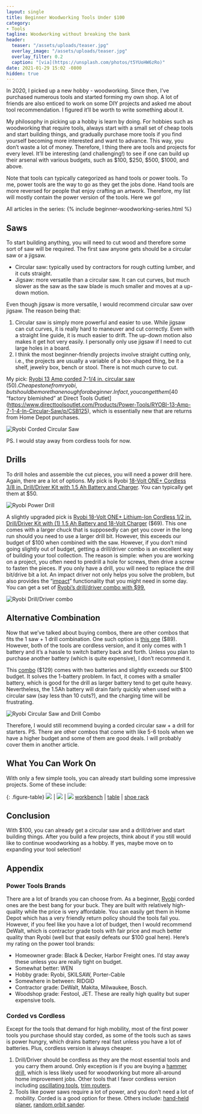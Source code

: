 ```yaml
---
layout: single
title: Beginner Woodworking Tools Under $100
category:
- Tools
tagline: Woodworking without breaking the bank
header:
  teaser: "/assets/uploads/teaser.jpg"
  overlay_image: "/assets/uploads/teaser.jpg"
  overlay_filter: 0.2
  caption: "[via](https://unsplash.com/photos/t5YUoHW6zRo)"
date: 2021-01-29 15:02 -0800
hidden: true
---
```

In 2020, I picked up a new hobby - woodworking. Since then, I’ve purchased numerous tools and started forming my own shop. A lot of friends are also enticed to work on some DIY projects and asked me about tool recommendation. I figured it’ll be worth to write something about it.

My philosophy in picking up a hobby is learn by doing. For hobbies such as woodworking that require tools, always start with a small set of cheap tools and start building things, and gradually purchase more tools if you find yourself becoming more interested and want to advance. This way, you don’t waste a lot of money. Therefore, I thing there are tools and projects for every level. It’ll be interesting (and challenging!) to see if one can build up their arsenal with various budgets, such as $100, $250, $500, $1000, and above.

Note that tools can typically categorized as hand tools or power tools. To me, power tools are the way to go as they get the jobs done. Hand tools are more reversed for people that enjoy crafting an artwork. Therefore, my list will mostly contain the power version of the tools. Here we go!

All articles in the series:
{% include beginner-woodworking-series.html %}

## Saws

To start building anything, you will need to cut wood and therefore some sort of saw will be required.  The first saw anyone gets should be a circular saw or a jigsaw.


- Circular saw: typically used by contractors for rough cutting lumber, and it cuts straight.
- Jigsaw: more versatile than a circular saw. It can cut curves, but much slower as the saw as the saw blade is much smaller and moves at a up-down motion.

Even though jigsaw is more versatile, I would recommend circular saw over jigsaw. The reason being that:

1. Circular saw is simply more powerful and easier to use. While jigsaw can cut curves, it is really hard to maneuver and cut correctly. Even with a straight line guide, it is much easier to drift. The up-down motion also makes it get hot very easily. I personally only use jigsaw if I need to cut large holes in a board.
2. I think the most beginner-friendly projects involve straight cutting only, i.e., the projects are usually a variable of a box-shaped thing, be it a shelf, jewelry box, bench or stool. There is not much curve to cut.

My pick: [Ryobi 13 Amp corded 7-1/4 in. circular saw](https://www.homedepot.com/p/RYOBI-13-Amp-Corded-7-1-4-in-Circular-Saw-CSB125/205216317) ($50). Cheapest one from ryobi, but should be more than enough for a beginner. In fact, you can get them [$40 “factory blemished” at Direct Tools Outlet](https://www.directtoolsoutlet.com/Products/Power-Tools/RYOBI-13-Amp-7-1-4-In-Circular-Saw/p/CSB125), which is essentially new that are returns from Home Depot purchases.

![Ryobi Corded Circular Saw](https://paper-attachments.dropbox.com/s_4CC1CCBA6EF6FDBCC84CC1D34681B31BED653067BA441EC2D5D070896CBF5C3D_1611732865345_image.png)


PS. I would stay away from cordless tools for now.

## Drills

To drill holes and assemble the cut pieces, you will need a power drill here. Again, there are a lot of options. My pick is Ryobi [18-Volt ONE+ Cordless 3/8 in. Drill/Driver Kit with 1.5 Ah Battery and Charger](https://www.homedepot.com/p/RYOBI-18-Volt-ONE-Cordless-3-8-in-Drill-Driver-Kit-with-1-5-Ah-Battery-and-Charger-PDD209K/312462410). You can typically get them at $50.

![Ryobi Power Drill](https://paper-attachments.dropbox.com/s_4CC1CCBA6EF6FDBCC84CC1D34681B31BED653067BA441EC2D5D070896CBF5C3D_1611734250295_image.png)


A slightly upgraded pick is [Ryobi 18-Volt ONE+ Lithium-Ion Cordless 1/2 in. Drill/Driver Kit with (1) 1.5 Ah Battery and 18-Volt Charger](https://www.homedepot.com/p/RYOBI-18-Volt-ONE-Lithium-Ion-Cordless-1-2-in-Drill-Driver-Kit-with-1-1-5-Ah-Battery-and-18-Volt-Charger-P215K/309677412) ($69). This one comes with a larger chuck that is supposedly can get you cover in the long run should you need to use a larger drill bit. However, this exceeds our budget of $100 when combined with the saw. However, if you don’t mind going slightly out of budget, getting a drill/driver combo is an excellent way of building your tool collection. The reason is simple: when you are working on a project, you often need to predrill a hole for screws, then drive a screw to fasten the pieces. If you only have a drill, you will need to replace the drill bit/drive bit a lot. An impact driver not only helps you solve the problem, but also provides the “[impact](https://www.homedepot.com/c/ab/impact-drivers-vs-drills/9ba683603be9fa5395fab9009f66e37)” functionality that you might need in some day. You can get a set of [Ryobi’s drill/driver combo with $99.](https://www.homedepot.com/p/RYOBI-18-Volt-ONE-Lithium-Ion-Cordless-2-Tool-Combo-Kit-w-Drill-Driver-Impact-Driver-2-1-5-Ah-Batteries-Charger-and-Bag-P1817/309659483)

![Ryobi Drill/Driver combo](https://paper-attachments.dropbox.com/s_4CC1CCBA6EF6FDBCC84CC1D34681B31BED653067BA441EC2D5D070896CBF5C3D_1611734287728_image.png)

## Alternative Combination

Now that we’ve talked about buying combos, there are other combos that fits the 1 saw + 1 drill combination. One such option is [this one](https://www.homedepot.com/p/RYOBI-18-Volt-ONE-Lithium-Ion-Cordless-Drill-Driver-and-Circular-Saw-Kit-with-1-2-0-Ah-Battery-Charger-and-Bag-P1985/314004008) ($89). However, both of the tools are cordless version, and it only comes with 1 battery and it’s a hassle to switch battery back and forth. Unless you plan to purchase another battery (which is quite expensive), I don’t recommend it.

This [combo](https://www.homedepot.com/p/RYOBI-18-Volt-ONE-Lithium-Ion-Cordless-2-Tool-Combo-Kit-w-Drill-Driver-Circular-Saw-2-1-5-Ah-Batteries-Charger-and-Bag-P1816/309677402) ($129) comes with two batteries and slightly exceeds our $100 budget. It solves the 1-battery problem. In fact, it comes with a smaller battery, which is good for the drill as larger battery tend to get quite heavy. Nevertheless, the 1.5Ah battery will drain fairly quickly when used with a circular saw (say less than 10 cuts?), and the charging time will be frustrating.


![Ryobi Circular Saw and Drill Combo](https://paper-attachments.dropbox.com/s_4CC1CCBA6EF6FDBCC84CC1D34681B31BED653067BA441EC2D5D070896CBF5C3D_1611786631043_Pasted_Image_1_27_21__2_30_PM.jpg)


Therefore, I would still recommend buying a corded circular saw + a drill for starters.
[](https://www.homedepot.com/p/RYOBI-18-Volt-ONE-Lithium-Ion-Cordless-1-2-in-Drill-Driver-Kit-with-1-1-5-Ah-Battery-and-18-Volt-Charger-P215K/309677412)
PS. There are other combos that come with like 5-6 tools when we have a higher budget and some of them are good deals. I will probably cover them in another article.

## What You Can Work On

With only a few simple tools, you can already start building some impressive projects. Some of these include:

{: .figure-table}
![](https://paper-attachments.dropbox.com/s_4CC1CCBA6EF6FDBCC84CC1D34681B31BED653067BA441EC2D5D070896CBF5C3D_1611787218599_image.png) | ![](https://paper-attachments.dropbox.com/s_4CC1CCBA6EF6FDBCC84CC1D34681B31BED653067BA441EC2D5D070896CBF5C3D_1611787676736_image.png) | ![](https://paper-attachments.dropbox.com/s_4CC1CCBA6EF6FDBCC84CC1D34681B31BED653067BA441EC2D5D070896CBF5C3D_1611787772661_image.png)
[workbench](https://www.lowes.com/n/how-to/how-to-build-a-workbench) | [table](https://www.wikihow.com/Make-a-Table) | [shoe rack](https://blog.homedepot.com/diy-shoe-rack-for-the-entryway-or-mudroom/)

## Conclusion

With $100, you can already get a circular saw and a drill/driver and start building things. After you build a few projects, think about if you still would like to continue woodworking as a hobby. If yes, maybe move on to expanding your tool selection!

## Appendix
### Power Tools Brands

There are a lot of brands you can choose from. As a beginner, [Ryobi](https://www.homedepot.com/b/RYOBI/N-5yc1vZm5d) corded ones are the best bang for your buck. They are built with relatively high-quality while the price is very affordable. You can easily get them in Home Depot which has a very friendly return policy should the tools fail you. However, if you feel like you have a lot of budget, then I would recommend DeWalt, which is contractor grade tools with fair price and much better quality than Ryobi (well but that easily defeats our $100 goal here). Here’s my rating on the power tool brands:


- Homeowner grade: Black & Decker, Harbor Freight ones. I’d stay away these unless you are really tight on budget.
- Somewhat better: WEN
- Hobby grade: Ryobi, SKILSAW, Porter-Cable
- Somewhere in between: RIDGID
- Contractor grade: DeWalt, Makita, Milwaukee, Bosch.
- Woodshop grade: Festool, JET. These are really high quality but super expensive tools.

### Corded vs Cordless

Except for the tools that demand for high mobility, most of the first power tools you purchase should stay corded, as some of the tools such as saws is power hungry, which drains battery real fast unless you have a lot of batteries. Plus, cordless version is always cheaper.

1. Drill/Driver should be cordless as they are the most essential tools and you carry them around. Only exception is if you are buying a [hammer drill](https://en.wikipedia.org/wiki/Hammer_drill), which is less likely used for woodworking but more all-around home improvement jobs. Other tools that I favor cordless version including [oscillating tools](https://amzn.to/2KSLUlt), [trim routers](https://amzn.to/3iS9ICu).
2. Tools like power saws require a lot of power, and you don’t need a lot of mobility. Corded is a good option for these. Others include: [hand-held planer](https://amzn.to/3raflPJ), [random orbit sander](https://amzn.to/3omHl0E).

